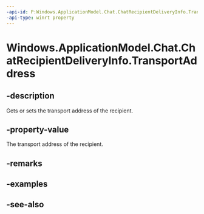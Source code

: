 ```yaml
---
-api-id: P:Windows.ApplicationModel.Chat.ChatRecipientDeliveryInfo.TransportAddress
-api-type: winrt property
---
```


<!-- Property syntax
public string TransportAddress { get;  set; }
-->

# Windows.ApplicationModel.Chat.ChatRecipientDeliveryInfo.TransportAddress

## -description
Gets or sets the transport address of the recipient.

## -property-value
The transport address of the recipient.

## -remarks

## -examples

## -see-also
